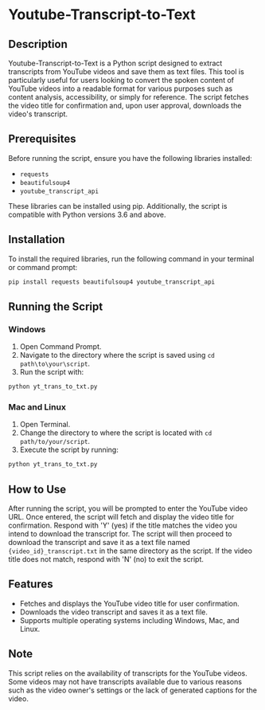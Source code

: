 # Youtube-Transcript-to-Text

## Description

<p>Youtube-Transcript-to-Text is a Python script designed to extract transcripts from YouTube videos and save them as text files. This tool is particularly useful for users looking to convert the spoken content of YouTube videos into a readable format for various purposes such as content analysis, accessibility, or simply for reference. The script fetches the video title for confirmation and, upon user approval, downloads the video's transcript.</p>

## Prerequisites

Before running the script, ensure you have the following libraries installed:

- `requests`
- `beautifulsoup4`
- `youtube_transcript_api`

These libraries can be installed using pip. Additionally, the script is compatible with Python versions 3.6 and above.

## Installation

To install the required libraries, run the following command in your terminal or command prompt:

```bash
pip install requests beautifulsoup4 youtube_transcript_api
```

## Running the Script

### Windows

1. Open Command Prompt.
2. Navigate to the directory where the script is saved using `cd path\to\your\script`.
3. Run the script with:

```bash
python yt_trans_to_txt.py
```

### Mac and Linux

1. Open Terminal.
2. Change the directory to where the script is located with `cd path/to/your/script`.
3. Execute the script by running:

```bash
python yt_trans_to_txt.py
```

## How to Use

After running the script, you will be prompted to enter the YouTube video URL. Once entered, the script will fetch and display the video title for confirmation. Respond with 'Y' (yes) if the title matches the video you intend to download the transcript for. The script will then proceed to download the transcript and save it as a text file named `{video_id}_transcript.txt` in the same directory as the script. If the video title does not match, respond with 'N' (no) to exit the script.

## Features

- Fetches and displays the YouTube video title for user confirmation.
- Downloads the video transcript and saves it as a text file.
- Supports multiple operating systems including Windows, Mac, and Linux.

## Note

This script relies on the availability of transcripts for the YouTube videos. Some videos may not have transcripts available due to various reasons such as the video owner's settings or the lack of generated captions for the video.
